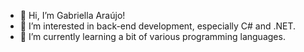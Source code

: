 - 👋 Hi, I’m Gabriella Araújo!
- 👀 I’m interested in back-end development, especially C# and .NET.
- 🌱 I’m currently learning a bit of various programming languages.

